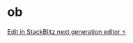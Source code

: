 # ob

[Edit in StackBlitz next generation editor ⚡️](https://stackblitz.com/~/github.com/malagant/ob)
